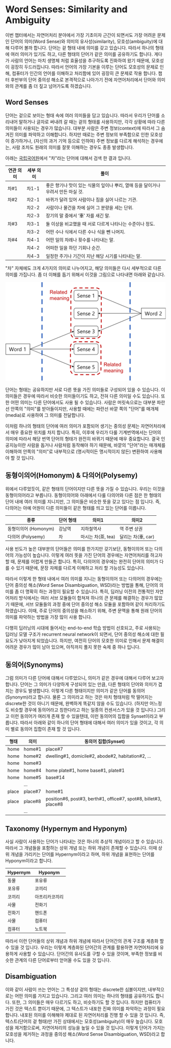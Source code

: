 # Word Senses: Similarity and Ambiguity

이번 챕터에서는 자연어처리 분야에서 가장 기초이자 근간이 되면서도 가장 어려운 문제인 단어의 의미(Word Sense)와 의미의 유사성(similarity), 모호성(ambiguity)에 대해 다루어 볼까 합니다. 단어는 겉 형태 내에 의미를 갖고 있습니다. 따라서 하나의 형태에 여러 의미가 있기도 하고, 다른 형태의 단어가 같은 의미를 공유하기도 합니다. 게다가 사람의 언어는 마치 생명체 처럼 효율성을 추구하도록 진화하여 왔기 때문에, 모호성이 굉장히 두드러집니다. 따라서 언어의 가장 기본을 이루는 단어도 모호성의 문제로 인해, 컴퓨터가 인간의 언어를 이해하고 처리함에 있어 굉장히 큰 문제로 작용 합니다. 챕터 후반부의 단어 중의성 해소로 본격적으로 나아가기 전에 자연어처리에서 단어와 의미와의 관계를 좀 더 짚고 넘어가도록 하겠습니다.

## Word Senses

단어는 겉으로 보이는 형태 속에 여러 의미들을 담고 있습니다. 따라서 우리가 단어를 소리내어 말하거나 글자로 써내려 갈 때는 겉의 형태를 사용하지만, 각각 상황에 따라 다른 의미들이 사용되는 경우가 많습니다. 대부분 사람은 주변 정보(context)에 따라서 그 숨겨진 의미를 파악하고 이해합니다. 하지만 때로는 주변 정보의 부족함으로 인한 모호성이 증가하거나, (자신의 과거 기억 등으로 인하여) 주변 정보를 다르게 해석하는 경우에는, 사람 조차도 원래의 의미를 잘못 이해하는 경우도 종종 발생합니다.

아래는 [국립국어원](https://krdict.korean.go.kr/)에서 "차"라는 단어에 대해서 검색 한 결과 입니다.

|연관 의미|세부 의미|풀이|
|-|-|-|
|차#1|차1-1|좋은 향기나 맛이 있는 식물의 잎이나 뿌리, 열매 등을 달이거나 우려서 만든 마실 것.|
|차#2|차2-1|바퀴가 달려 있어 사람이나 짐을 실어 나르는 기관.|
||차2-2|사람이나 물건을 차에 실어 그 분량을 세는 단위.|
||차2-3|장기의 말 중에서 ‘車’ 자를 새긴 말.|
|차#3|차3-1|둘 이상을 비교했을 때 서로 다르게 나타나는 수준이나 정도.|
||차3-2|어떤 수나 식에서 다른 수나 식을 뺀 나머지.|
|차#4|차4-1|어떤 일의 차례나 횟수를 나타내는 말.|
||차4-2|어떠한 일을 하던 기회나 순간.|
||차4-3|일정한 주기나 기간이 지난 해당 시기를 나타내는 말.|

"차" 자체에도 크게 4가지의 의미로 나누어지고, 해당 의미들은 다시 세부적으로 다른 의미를 가집니다. 좀 더 이해를 돕기 위해서 이것을 그림으로 나타내면 아래와 같습니다.

![단어의 형태들과 내부 의미들이 갖는 관계](../assets/wsd-word-sense-meaning.png)

단어는 형태는 공유하지만 서로 다른 뜻을 가진 의미들로 구성되어 있을 수 있습니다. 이 의미들은 경우에 따라서 비슷한 의미들이기도 하고, 전혀 다른 의미일 수도 있습니다. 또한 어떤 의미는 다른 단어에서도 사용 될 수 있습니다. 사람은 머릿속으로는 대부분 파란선 안쪽의 "의미"를 받아들이지만, 사용할 때에는 파란선 바깥 쪽의 "단어"를 매개체(media)로 사용하여 그 의미를 전달합니다.

이처럼 하나의 형태의 단어에 여러 의미가 포함되어 생기는 중의성 문제는 자연어처리에서 매우 중요한 위치를 차지 합니다. 특히, 이후에 우리가 다룰 기계번역에서는 단어의 의미에 따라서 해당 번역 단어의 형태가 완전히 바뀌기 때문에 매우 중요합니다. 결국 인공지능이란 사람을 돕거나 사람처럼 동작해야 하기 때문에, 바깥의 "단어"라는 매개체를 이해하여 안쪽의 "의미"로 내부적으로 (명시적이든 명시적이지 않든) 변환하여 사용해야 할 것 입니다.

## 동형이의어(Homonym) & 다의어(Polysemy)

위에서 다루었듯이, 같은 형태의 단어이지만 다른 뜻을 가질 수 있습니다. 우리는 이것을 동형이의어라고 부릅니다. 동형이의어와 아래에서 다룰 다의어와 다른 점은 한 형태의 단어 내에 여러 의미를 지니지만, 그 의미들은 비슷한 뜻을 갖고 있다는 점 입니다. 즉, 다의어는 아예 어원이 다른 의미들이 같은 형태를 띄고 있는 단어를 이릅니다.

|종류|단어 형태|의미1|의미2|
|-|-|-|-|
|동형이의어 (Homonym)|강남역|지하철역사|역 주변 상권|
|다의어 (Polysemy)|차|마시는 차(茶, tea)|달리는 차(車, car)|

사용 빈도가 높은 대부분의 단어들은 의미를 한가지만 갖기보단, 동형이의어 또는 다의어의 가능성이 높습니다. 이렇게 여러 뜻을 가진 단어의 경우에는 자연어처리를 하고자 할 때, 문제를 어렵게 만들곤 합니다. 특히, 다의어의 경우에는 완전히 단어의 의미가 다를 수 있기 때문에, 문장 자체를 다르게 이해하고 처리 할 가능성도 있습니다. 

따라서 이렇게 한 형태 내에서 여러 의미를 지니는 동형이의어 또는 다의어의 경우에는 단어 중의성 해소(Word Sense Disambiguation, WSD)라는 방법을 통해, 단어의 의미를 좀 더 명확히 하는 과정이 필요할 수 있습니다. 특히, 딥러닝 이전의 전통적인 자연어처리 방식에서는 여러 서브 모듈들이 합쳐져 하나의 큰 문제를 해결하는 경우가 많았기 때문에, 서브 모듈들의 과정 중에 단어 중의성 해소 모듈을 포함하여 같이 처리하기도 하였습니다. 이때, 주로 단어의 중의성을 해소하기 위해, 주변 문맥을 통해 원래 단어의 의미를 파악하는 방법을 가장 많이 사용 합니다.

다행히 딥러닝의 시대에 들어서는 end-to-end 학습 방법이 선호되고, 주로 사용되는 딥러닝 모델 구조가 recurrent neural network이 되면서, 단어 중의성 해소에 대한 필요도가 낮아지게 되었습니다. 하지만, 여전히 단어의 모호한 의미로 인해서 문제 해결이 어려운 경우가 많이 남아 있으며, 아직까지 풀지 못한 숙제 중 하나 입니다.

## 동의어(Synonyms)

그럼 의미가 다른 단어에 대해서 다루었으니, 의미가 같은 경우에 대해서 다루어 보고자 합니다. 단어는 그 의미가 다양하게 구성되어 있는 만큼, 다른 형태의 단어와 의미가 겹치는 경우도 발생합니다. 이렇게 다른 형태이지만 의미가 같은 단어를 동의어(Synonym)라고 합니다. 물론 그 의미라고 하는 것은 마치 형태처럼 딱 떨어지는 discrete한 것이 아니기 때문에, 완벽하게 똑같지 않을 수도 있습니다. (하지만 어느정도 비슷할 경우에 동의어라고 칭한다라고 하는 일종의 컨센서스가 있을 것 입니다.) 그리고 이런 동의어가 여러개 존재 할 수 있을텐데, 이런 동의어의 집합을 Synset이라고 부릅니다. 따라서 아래와 같이 하나의 단어 형태에 대해서 여러 의미가 있을 것이고, 각 의미 별로 동의어 집합이 존재 할 것 입니다.

|형태|의미|동의어 집합(Synset)|
|-|-|-|
|home|home#1|place#7|
|home|home#2|dwelling#1, domicile#2, abode#2, habitation#2,  ...|
|home|home#3||
|home|home#4|home plate#1, home base#1, plate#1|
|home|home#5|base#14|
||...||
|place|place#7|home#1|
|place|place#8|position#6, post#3, berth#1, office#7, spot#8, billet#3, place#8|
||...||

## Taxonomy (Hypernym and Hyponym)

사실 사람이 사용하는 단어가 나타내는 것은 하나의 추상적 개념이라고 할 수 있습니다. 따라서 그 개념들을 포함하는 상위 개념 또는 하위 개념이 존재할 수 있습니다. 이때 상위 개념을 가리키는 단어를 Hypernym이라고 하며, 하위 개념을 표현하는 단어를 Hyponym이라고 합니다.

|Hypernym|Hyponym|
|-|-|
|동물|포유류|
|포유류|코끼리|
|코끼리|아프리카코끼리|
|사물|전화기|
|전화기|핸드폰|
|사물|컴퓨터|
|컴퓨터|노트북|

따라서 이런 단어들의 상위 개념과 하위 개념에 따라서 단어간의 관계 구조를 계층화 할 수 있을 것 입니다. 우리는 이렇게 계층화된 단어간의 관계를 활용하면 자연어처리에 유용하게 사용할 수 있습니다. 단어간의 유사도를 구할 수 있을 것이며, 부족한 정보를 비슷한 관계의 다른 단어로부터 얻어올 수도 있을 것 입니다.

## Disambiguation

이와 같이 사람이 쓰는 언어는 그 특성상 겉의 형태는 discrete한 심볼이지만, 내부적으로는 어떤 의미를 가지고 있습니다. 그리고 여러 의미는 하나의 형태를 공유하기도 합니다. 또한, 그 의미들은 매우 다르기도 하고, 비슷하기도 할 것 입니다. 하지만 컴퓨터가 가진 것은 텍스트 뿐이기 때문에, 그 텍스트가 내포한 진짜 의미를 파악하는 과정이 필요합니다. 내포된 의미를 이해해야 제대로 된 자연어처리를 진행 할 수 있을 것 입니다. 즉, 텍스트(단어의 겉 형태)만 가진 상태에서는 모호성(ambiguity)이 매우 높습니다. 모호성을 제거함으로써, 자연어처리의 성능을 높일 수 있을 것 입니다. 이렇게 단어가 가지는 모호성을 제거하는 과정을 중의성 해소(Word Sense Disambiguation, WSD)라고 합니다.
